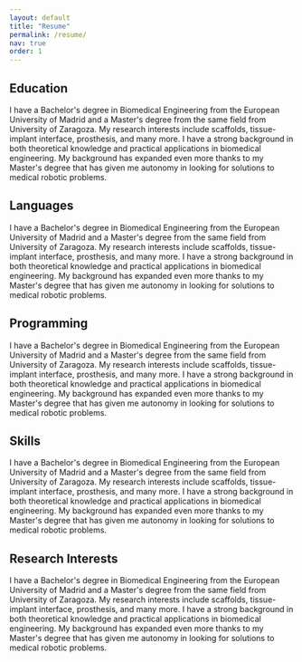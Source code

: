 ```yaml
---
layout: default
title: "Resume"
permalink: /resume/
nav: true
order: 1
---
```

<div class="home-section about-me">
  <h2>Education</h2>
  <p>I have a Bachelor's degree in Biomedical Engineering from the European University of Madrid and a Master's degree from the same field from University of Zaragoza. My research interests include scaffolds, tissue-implant interface, prosthesis, and many more. I have a strong background in both theoretical knowledge and practical applications in biomedical engineering. My background has expanded even more thanks to my Master's degree that has given me autonomy in looking for solutions to medical robotic problems.</p>
</div>

<div class="home-section about-me">
  <h2>Languages</h2>
  <p>I have a Bachelor's degree in Biomedical Engineering from the European University of Madrid and a Master's degree from the same field from University of Zaragoza. My research interests include scaffolds, tissue-implant interface, prosthesis, and many more. I have a strong background in both theoretical knowledge and practical applications in biomedical engineering. My background has expanded even more thanks to my Master's degree that has given me autonomy in looking for solutions to medical robotic problems.</p>
</div>
<div class="home-section about-me">
  <h2>Programming</h2>
  <p>I have a Bachelor's degree in Biomedical Engineering from the European University of Madrid and a Master's degree from the same field from University of Zaragoza. My research interests include scaffolds, tissue-implant interface, prosthesis, and many more. I have a strong background in both theoretical knowledge and practical applications in biomedical engineering. My background has expanded even more thanks to my Master's degree that has given me autonomy in looking for solutions to medical robotic problems.</p>
</div>
<div class="home-section about-me">
  <h2>Skills</h2>
  <p>I have a Bachelor's degree in Biomedical Engineering from the European University of Madrid and a Master's degree from the same field from University of Zaragoza. My research interests include scaffolds, tissue-implant interface, prosthesis, and many more. I have a strong background in both theoretical knowledge and practical applications in biomedical engineering. My background has expanded even more thanks to my Master's degree that has given me autonomy in looking for solutions to medical robotic problems.</p>
</div>
<div class="home-section about-me">
  <h2>Research Interests</h2>
  <p>I have a Bachelor's degree in Biomedical Engineering from the European University of Madrid and a Master's degree from the same field from University of Zaragoza. My research interests include scaffolds, tissue-implant interface, prosthesis, and many more. I have a strong background in both theoretical knowledge and practical applications in biomedical engineering. My background has expanded even more thanks to my Master's degree that has given me autonomy in looking for solutions to medical robotic problems.</p>
</div>
